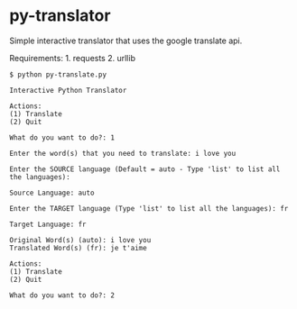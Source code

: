 # py-translator
Simple interactive translator that uses the google translate api.

Requirements:
	1. requests
 	2. urllib
  
```
$ python py-translate.py

Interactive Python Translator

Actions:
(1) Translate
(2) Quit

What do you want to do?: 1

Enter the word(s) that you need to translate: i love you

Enter the SOURCE language (Default = auto - Type 'list' to list all the languages):

Source Language: auto

Enter the TARGET language (Type 'list' to list all the languages): fr

Target Language: fr

Original Word(s) (auto): i love you
Translated Word(s) (fr): je t'aime

Actions:
(1) Translate
(2) Quit

What do you want to do?: 2
```
